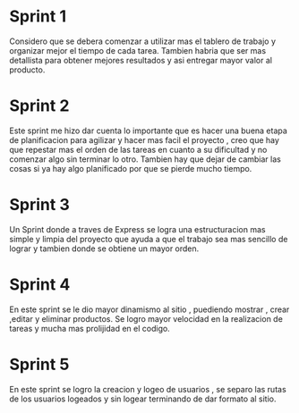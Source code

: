# Sprint 1

Considero que se debera comenzar a utilizar mas el tablero de trabajo y organizar mejor el tiempo de cada tarea. Tambien habria que ser
mas detallista para obtener mejores resultados y asi entregar mayor valor al producto.

# Sprint 2

Este sprint me hizo dar cuenta lo importante que es hacer una buena etapa de planificacion para agilizar y hacer mas facil el proyecto , creo que hay que repestar mas el orden de las tareas en cuanto a su dificultad y no comenzar algo sin terminar lo otro.
Tambien hay que dejar de cambiar las cosas si ya hay algo planificado por que se pierde mucho tiempo.

# Sprint 3

Un Sprint donde a traves de Express se logra una estructuracion mas simple y limpia del proyecto que ayuda a que el trabajo sea mas sencillo de lograr y tambien donde se obtiene un mayor orden.

# Sprint 4

En este sprint se le dio mayor dinamismo al sitio , puediendo mostrar , crear ,editar y eliminar productos. Se logro mayor velocidad en la realizacion de tareas y mucha mas prolijidad en el codigo.

# Sprint 5

En este sprint se logro la creacion y logeo de usuarios , se separo las rutas de los usuarios logeados y sin logear terminando de dar formato al sitio.
